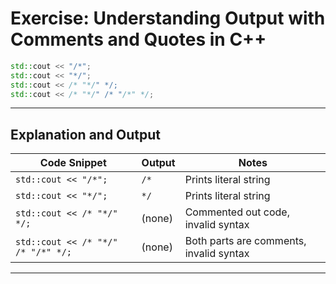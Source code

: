 
# Exercise: Understanding Output with Comments and Quotes in C++

```cpp
std::cout << "/*";
std::cout << "*/";
std::cout << /* "*/" */;
std::cout << /* "*/" /* "/*" */;
```

---

## Explanation and Output

| Code Snippet                      | Output | Notes                                 |
|---------------------------------|--------|-------------------------------------|
| `std::cout << "/*";`             | `/*`   | Prints literal string                |
| `std::cout << "*/";`             | `*/`   | Prints literal string                |
| `std::cout << /* "*/" */;`       | (none) | Commented out code, invalid syntax  |
| `std::cout << /* "*/" /* "/*" */;` | (none) | Both parts are comments, invalid syntax |

---